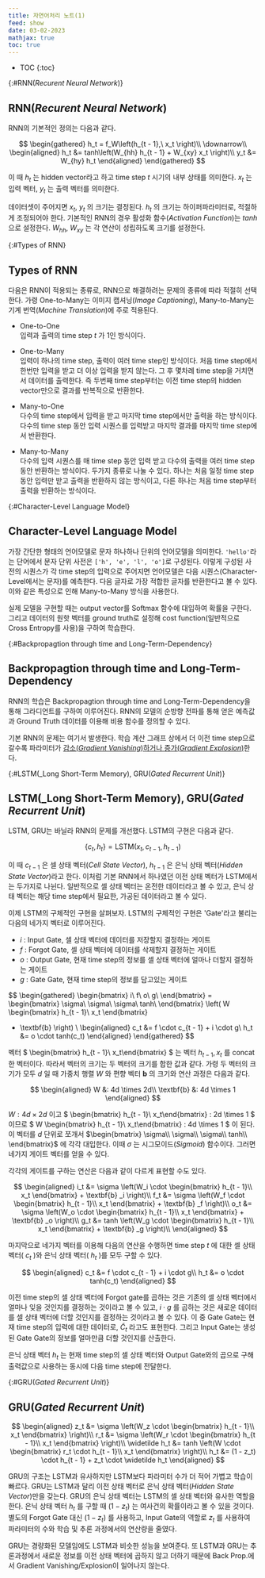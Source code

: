 ```yaml
---
title: 자연어처리 노트(1)
feed: show
date: 03-02-2023
mathjax: true
toc: true
---
```


* TOC
{:toc}

{:#RNN(_Recurent Neural Network_)}
## RNN(_Recurent Neural Network_)

RNN의 기본적인 정의는 다음과 같다.

$$
\begin{gathered}
h_t = f_W\left(h_{t - 1},\ x_t \right)\\
\downarrow\\
\begin{aligned}
h_t &= tanh\left(W_{hh} h_{t - 1} + W_{xy} x_t \right)\\
y_t &= W_{hy} h_t
\end{aligned}
\end{gathered}
$$

이 때 $h_t$ 는 hidden vector라고 하고 time step $t$ 시기의 내부 상태를 의미한다. $x_t$ 는 입력 벡터, $y_t$ 는 출력 벡터를 의미한다.

데이터셋이 주어지면 $x_t,\ y_t$ 의 크기는 결정된다.  $h_t$ 의 크기는 하이퍼파라미터로, 적절하게 조정되어야 한다. 기본적인 RNN의 경우 활성화 함수(_Activation Function_)는 $tanh$ 으로 설정한다. $W_{hh},\ W_{xy}$ 는 각 연산이 성립하도록 크기를 설정한다.

{:#Types of RNN}
## Types of RNN
다음은 RNN이 적용되는 종류로, RNN으로 해결하려는 문제의 종류에 따라 적절히 선택한다. 가령 One-to-Many는 이미지 캡셔닝(_Image Captioning_), Many-to-Many는 기계 번역(_Machine Translation_)에 주로 적용된다.

- One-to-One \
    입력과 출력의 time step $t$ 가 1인 방식이다.

- One-to-Many \
    입력이 하나의 time step, 출력이 여러 time step인 방식이다. 처음 time step에서 한번만 입력을 받고 더 이상 입력을 받지 않는다. 그 후 몇차례 time step을 거치면서 데이터를 출력한다. 즉 두번째 time step부터는 이전 time step의 hidden vector만으로 결과를 반복적으로 반환한다.

- Many-to-One \
    다수의 time step에서 입력을 받고 마지막 time step에서만 출력을 하는 방식이다. 다수의 time step 동안 입력 시퀀스를 입력받고 마지막 결과를 마지막 time step에서 반환한다.

- Many-to-Many \
    다수의 입력 시퀀스를 매 time step 동안 입력 받고 다수의 출력을 여러 time step동안 반환하는 방식이다. 두가지 종류로 나눌 수 있다. 하나는 처음 일정 time step동안 입력만 받고 출력을 반환하지 않는 방식이고, 다른 하나는 처음 time step부터 출력을 반환하는 방식이다.

{:#Character-Level Language Model}
## Character-Level Language Model
가장 간단한 형태의 언어모델로 문자 하나하나 단위의 언어모델을 의미한다. `'hello'`라는 단어에서 문자 단위 사전은 `['h', 'e', 'l', 'o']`로 구성된다. 이렇게 구성된 사전의 시퀀스가 각 time step의 입력으로 주어지면 언어모델은 다음 시퀀스(Character-Level에서는 문자)를 예측한다. 다음 글자로 가장 적합한 글자를 반환한다고 볼 수 있다. 이와 같은 특성으로 인해 Many-to-Many 방식을 사용한다.

실제 모델을 구현할 때는 output vector를 Softmax 함수에 대입하여 확률을 구한다. 그리고 데이터의 원핫 벡터를 ground truth로 설정해 cost function(일반적으로 Cross Entropy를 사용)을 구하여 학습한다.

{:#Backpropagtion through time and Long-Term-Dependency}
## Backpropagtion through time and Long-Term-Dependency
RNN의 학습은 Backpropagtion through time and Long-Term-Dependency을 통해 그라디언트를 구하여 이루어진다. RNN의 모델의 순방향 전파를 통해 얻은 예측값과 Ground Truth 데이터를 이용해 비용 함수를 정의할 수 있다. 

기본 RNN의 문제는 여기서 발생한다. 학습 계산 그래프 상에서 더 이전 time step으로 갈수록 파라미터가 [감소(_Gradient Vanishing_)하거나 증가(_Gradient Explosion_)](./step2-3.md)한다.

{:#LSTM(_Long Short-Term Memory), GRU(_Gated Recurrent Unit_)}
## LSTM(_Long Short-Term Memory), GRU(_Gated Recurrent Unit_)
LSTM, GRU는 바닐라 RNN의 문제를 개선했다. LSTM의 구현은 다음과 같다.

$$
\{c_t, h_t\} = \text{LSTM}\left(x_t, c_{t - 1}, h_{t - 1} \right)
$$

이 때 $c_{t - 1}$ 은 셀 상태 벡터(_Cell State Vector_), $h_{t - 1}$ 은 은닉 상태 벡터(_Hidden State Vector_)라고 한다. 이처럼 기본 RNN에서 하나였던 이전 상태 벡터가 LSTM에서는 두가지로 나뉜다. 일반적으로 셀 상태 벡터는 온전한 데이터라고 볼 수 있고, 은닉 상태 벡터는 해당 time step에서 필요한, 가공된 데이터라고 볼 수 있다.

이제 LSTM의 구체적인 구현을 살펴보자. LSTM의 구체적인 구현은 'Gate'라고 불리는 다음의 네가지 벡터로 이루어진다.

- $i$ : Input Gate, 셀 상태 벡터에 데이터를 저장할지 결정하는 게이트
- $f$ : Forgot Gate, 셀 상태 벡터에 데이터를 삭제할지 결정하는 게이트
- $o$ : Output Gate, 현재 time step의 정보를 셀 상태 벡터에 얼마나 더할지 결정하는 게이트
- $g$ : Gate Gate, 현재 time step의 정보를 담고있는 게이트

$$
\begin{gathered}
\begin{bmatrix}
i\\
f\\
o\\
g\\
\end{bmatrix} = 
\begin{bmatrix}
\sigma\\
\sigma\\
\sigma\\
tanh\\
\end{bmatrix}
\left(
W
\begin{bmatrix}
h_{t - 1}\\
x_t
\end{bmatrix}
+ \textbf{b}
\right)
\\
\begin{aligned}
c_t &= f \cdot c_{t - 1} + i \cdot g\\
h_t &= o \cdot tanh(c_t)
\end{aligned}
\end{gathered}
$$

벡터 $
\begin{bmatrix}
h_{t - 1}\\
x_t\end{bmatrix}
$ 는 벡터 $h_{t - 1}, x_t$ 를 concat한 벡터이다. 따라서 벡터의 크기는 두 벡터의 크기를 합한 값과 같다. 가령 두 벡터의 크기가 모두 $d$ 일 때 가중치 행렬 $W$ 와 편향 벡터 $\textbf{b}$ 의 크기와 연산 과정은 다음과 같다.

$$
\begin{aligned}
W &: 4d \times 2d\\
\textbf{b} &: 4d \times 1
\end{aligned}
$$

$W: 4d \times 2d$ 이고 $
\begin{bmatrix}
h_{t - 1}\\
x_t\end{bmatrix} : 2d \times 1
$ 이므로 $
W \begin{bmatrix}
h_{t - 1}\\
x_t\end{bmatrix} : 4d \times 1
$ 이 된다. 이 벡터를 $d$ 단위로 쪼개서 $\begin{bmatrix}
\sigma\\
\sigma\\
\sigma\\
tanh\\
\end{bmatrix}$ 에 각각 대입한다. 이때 $\sigma$ 는 시그모이드(_Sigmoid_) 함수이다. 그러면 네가지 게이트 벡터를 얻을 수 있다. 

각각의 게이트를 구하는 연산은 다음과 같이 다르게 표현할 수도 있다.

$$
\begin{aligned}
i_t &= \sigma \left(W_i \cdot \begin{bmatrix} h_{t - 1}\\ x_t \end{bmatrix} + \textbf{b} _i \right)\\
f_t &= \sigma \left(W_f \cdot \begin{bmatrix} h_{t - 1}\\ x_t \end{bmatrix} + \textbf{b} _f \right)\\
o_t &= \sigma \left(W_o \cdot \begin{bmatrix} h_{t - 1}\\ x_t \end{bmatrix} + \textbf{b} _o \right)\\
g_t &= tanh \left(W_g \cdot \begin{bmatrix} h_{t - 1}\\ x_t \end{bmatrix} + \textbf{b} _g \right)\\
\end{aligned}
$$

마지막으로 네가지 벡터를 이용해 다음의 연산을 수행하면 time step $t$ 에 대한 셀 상태 벡터( $c_t$ )와 은닉 상태 벡터( $h_t$ )를 모두 구할 수 있다.

$$
\begin{aligned}
c_t &= f \cdot c_{t - 1} + i \cdot g\\
h_t &= o \cdot tanh(c_t)
\end{aligned}
$$

이전 time step의 셀 상태 벡터에 Forgot gate를 곱하는 것은 기존의 셀 상태 벡터에서 얼마나 잊을 것인지를 결정하는 것이라고 볼 수 있고, $i \cdot g$ 를 곱하는 것은 새로운 데이터를 셀 상태 벡터에 더할 것인지를 결정하는 것이라고 볼 수 있다. 이 중 Gate Gate는 현재 time step의 입력에 대한 데이터로, $\widetilde C_t$ 라고도 표현한다. 그리고 Input Gate는 생성된 Gate Gate의 정보를 얼마만큼 더할 것인지를 산출한다.

은닉 상태 벡터 $h_t$ 는 현재 time step의 셀 상태 벡터와 Output Gate와의 곱으로 구해 출력값으로 사용하는 동시에 다음 time step에 전달한다.

{:#GRU(_Gated Recurrent Unit_)}
## GRU(_Gated Recurrent Unit_)

$$
\begin{aligned}
z_t &= \sigma \left(W_z \cdot \begin{bmatrix} h_{t - 1}\\ x_t \end{bmatrix} \right)\\
r_t &= \sigma \left(W_r \cdot \begin{bmatrix} h_{t - 1}\\ x_t \end{bmatrix} \right)\\
\widetilde h_t &= tanh \left(W \cdot \begin{bmatrix} r_t \cdot h_{t - 1}\\ x_t \end{bmatrix} \right)\\
h_t &= (1 - z_t) \cdot h_{t - 1} + z_t \cdot \widetilde h_t
\end{aligned}
$$

GRU의 구조는 LSTM과 유사하지만 LSTM보다 파라미터 수가 더 적어 가볍고 학습이 빠르다. GRU는 LSTM과 달리 이전 상태 벡터로 은닉 상태 벡터(_Hidden State Vector_)만을 갖는다. GRU의 은닉 상태 벡터는 LSTM의 셀 상태 벡터와 유사한 역할을 한다. 은닉 상태 벡터 $h_t$ 를 구할 때 $(1 - z_t)$ 는 여사건의 확률이라고 볼 수 있을 것이다. 별도의 Forgot Gate 대신 $(1 - z_t)$ 를 사용하고, Input Gate의 역할로 $z_t$ 를 사용하여 파라미터의 수와 학습 및 추론 과정에서의 연산량을 줄였다.

GRU는 경량화된 모델임에도 LSTM과 비슷한 성능을 보여준다. 또 LSTM과 GRU는 추론과정에서 새로운 정보를 이전 상태 벡터에 곱하지 않고 더하기 때문에 Back Prop.에서 Gradient Vanishing/Explosion이 일어나지 않는다.
